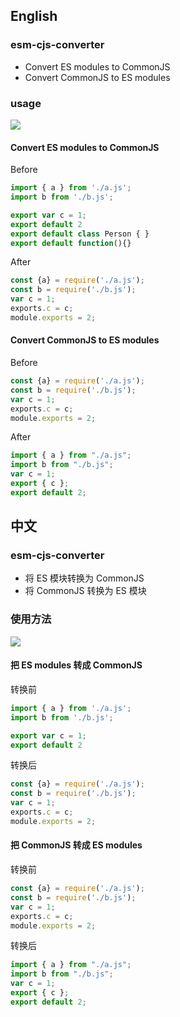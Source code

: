 ## English
### esm-cjs-converter
- Convert ES modules to CommonJS
- Convert CommonJS to ES modules

### usage
![](https://static.zhufengpeixun.com/esmcjsconverter_1680840927105.png)
#### Convert ES modules to CommonJS
Before
```js
import { a } from './a.js';
import b from './b.js';

export var c = 1;
export default 2
export default class Person { }
export default function(){}
```

After
```js
const {a} = require('./a.js');
const b = require('./b.js');
var c = 1;
exports.c = c;
module.exports = 2;
```

#### Convert CommonJS to ES modules
Before
```js
const {a} = require('./a.js');
const b = require('./b.js');
var c = 1;
exports.c = c;
module.exports = 2;
```

After
```js
import { a } from "./a.js";
import b from "./b.js";
var c = 1;
export { c };
export default 2;
```

## 中文
### esm-cjs-converter
- 将 ES 模块转换为 CommonJS
- 将 CommonJS 转换为 ES 模块

### 使用方法
![](https://static.zhufengpeixun.com/esmcjsconverter_1680840927105.png)
#### 把 ES modules 转成 CommonJS
转换前
```js
import { a } from './a.js';
import b from './b.js';

export var c = 1;
export default 2
```

转换后
```js
const {a} = require('./a.js');
const b = require('./b.js');
var c = 1;
exports.c = c;
module.exports = 2;
```

####  把  CommonJS 转成 ES modules
转换前
```js
const {a} = require('./a.js');
const b = require('./b.js');
var c = 1;
exports.c = c;
module.exports = 2;
```

转换后
```js
import { a } from "./a.js";
import b from "./b.js";
var c = 1;
export { c };
export default 2;
```